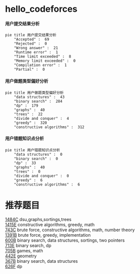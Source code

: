 # hello_codeforces

<!-- tabs:start -->



#### **用户提交结果分析**

```mermaid
pie title 用户提交结果分析
    "Accepted" :  69
    "Rejected" :  0
    "Wrong answer" :  21
    "Runtime error" :  1
    "Time limit exceeded" :  8
    "Memory limit exceeded" :  0
    "Compilation error" :  1
    "Partial" :  0
```

#### **用户做题类型偏好分析**

```mermaid
pie title 用户做题类型偏好分析
    "data structures" :  43
    "binary search" :  284
    "dp" :  179
    "graphs" :  40
    "trees" :  22
    "divide and conquer" :  4
    "greedy" :  320
    "constructive algorithms" :  312
```
#### **用户错题知识点分析**

```mermaid
pie title 用户错题知识点分析
    "data structures" :  0
    "binary search" :  0
    "dp" :  33
    "graphs" :  40
    "trees" :  0
    "divide and conquer" :  0
    "greedy" :  6
    "constructive algorithms" :  6
```



<!-- tabs:end -->
# 推荐题目
[1484C](https://codeforces.com/contest/1484/problem/C)		dsu,graphs,sortings,trees		  
[1415E](https://codeforces.com/contest/1415/problem/E)		constructive algorithms,
                        greedy,
                        math		  
[743C](https://codeforces.com/contest/743/problem/C)		brute force,
                        constructive algorithms,
                        math,
                        number theory		  
[1391B](https://codeforces.com/contest/1391/problem/B)		brute force,
                        greedy,
                        implementation		  
[600B](https://codeforces.com/contest/600/problem/B)		binary search,
                        data structures,
                        sortings,
                        two pointers		  
[713E](https://codeforces.com/contest/713/problem/E)		binary search,
                        dp		  
[705B](https://codeforces.com/contest/705/problem/B)		games,
                        math		  
[442E](https://codeforces.com/contest/442/problem/E)		geometry		  
[367B](https://codeforces.com/contest/367/problem/B)		binary search,
                        data structures		  
[626F](https://codeforces.com/contest/626/problem/F)		dp		  
